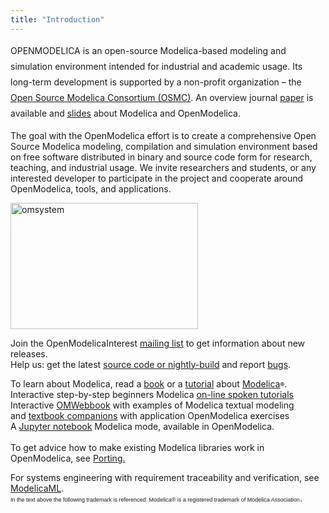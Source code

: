 ```yaml
---
title: "Introduction"
---
```

<p><span style="line-height: 1.8;">OPENMODELICA is an open-source Modelica-based modeling and simulation environment intended for industrial and academic usage. Its long-term development is supported by a non-profit organization – the </span><a href="/home/consortium" style="line-height: 1.8;">Open Source Modelica Consortium (OSMC)</a><span style="line-height: 1.8;">. An overview journal&nbsp;<a href="/research/the-openmodelica-integrated-environment-for-modeling-simulation-and-model-based-development">paper</a> is available and <a href="images/M_images/Modelica-OpenModelica-slides.pdf">slides</a> about Modelica and OpenModelica.</span></p>
<p>The goal with the OpenModelica effort is to create a comprehensive Open Source Modelica modeling, compilation and simulation environment based on free software distributed in binary and source code form for research, teaching, and industrial usage. We invite researchers and students, or any interested developer to participate in the project and cooperate around OpenModelica, tools, and applications.</p>
<p><a href="images/om.jpg" target="_blank"><img title="omsystem" src="images/om.jpg" alt="omsystem" width="300" height="202" border="0" /></a></p>
<p>Join the OpenModelicaInterest <a href="/useresresources/mailing-list">mailing list</a>&nbsp;to get information about new releases.<br />Help us: get the latest <a href="/developersresources/source-code">source code or nightly-build</a> and report <a href="https://trac.openmodelica.org/OpenModelica">bugs</a>.</p>
<div class="ja-pathway-text" style="text-align: left;"><span>To learn about Modelica, read a <a href="/research/booksproceedings">book</a> or a <a href="images/M_images/200204-ModelicaTutorial-slides-PeterFritzson-AdrianPop-MODPROD2020.pdf" target="_blank">tutorial</a> about <a href="http://www.modelica.org">Modelica</a><span style="color: #000000; font-size: x-small;">®</span>.</span></div>
<div class="ja-pathway-text" style="text-align: left;">Interactive step-by-step beginners Modelica <a href="http://spoken-tutorial.org/tutorial-search/?search_foss=OpenModelica&amp;search_language=English">on-line spoken tutorials</a></div>
<div class="ja-pathway-text" style="text-align: left;">Interactive <a href="http://omwebbook.openmodelica.org/">OMWebbook</a> with examples of Modelica textual modeling</div>
<div class="ja-pathway-text" style="text-align: left;">and <a href="http://om.fossee.in/textbook-companion/completed-books">textbook companions</a> with application OpenModelica exercises</div>
<div class="ja-pathway-text" style="text-align: left;">A <a href="https://github.com/OpenModelica/jupyter-openmodelica">Jupyter notebook</a> Modelica mode, available in OpenModelica.</div>
<div>&nbsp;</div>
<div class="ja-pathway-text">To get advice how to make existing Modelica libraries work in OpenModelica, see <a href="doc/OpenModelicaUsersGuide/latest/porting.html">Porting.</a></div>
<p><span>For systems engineering with requirement traceability and verification, see <a href="/free-and-open-source-software/modelicaml/" target="_blank">ModelicaML</a>.</span><br /><span style="font-family: Arial, sans-serif; line-height: normal;"><span style="font-size: xx-small; font-family: Tahoma, Helvetica, Arial, sans-serif;">In the text above the following trademark is&nbsp;referenced: Modelica® is a registered trademark of Modelica Association</span><span style="font-size: 11pt;">.</span></span></p>
<div id="_mcePaste" class="mcePaste" data-mce-bogus="1" style="position: absolute; left: 0px; top: 309px; width: 1px; height: 1px; overflow: hidden;">
<p style="margin-top: 0px; margin-bottom: 0px; font-family: Calibri, Arial, Helvetica, sans-serif; font-size: 16px;">A Jupyter notebook Modelica mode, available in OpenModelica.</p>
<p>&nbsp;</p>
</div>
